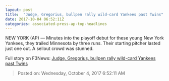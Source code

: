 ```yaml
---
layout: post
title:  "Judge, Gregorius, bullpen rally wild-card Yankees past Twins"
date: 2017-10-04 06:52:11Z
categories: associated-press-ap-top-headlines
---
```


NEW YORK (AP) — Minutes into the playoff debut for these young New York Yankees, they trailed Minnesota by three runs. Their starting pitcher lasted just one out. A sellout crowd was stunned.


Full story on F3News: [Judge, Gregorius, bullpen rally wild-card Yankees past Twins](http://www.f3nws.com/n/2ajzrC)

> Posted on: Wednesday, October 4, 2017 6:52:11 AM
